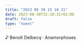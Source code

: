 ```yaml
---
title: "2023 08 30 15 10 31"
date: 2023-08-30T15:10:31+02:00
draft: false
type: "tweet"
---
```


♪ Benoît Delbecq · Anamorphoses
